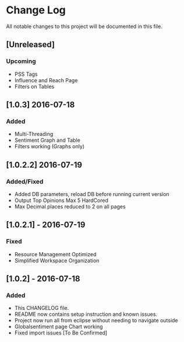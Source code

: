 # Change Log
All notable changes to this project will be documented in this file.

## [Unreleased]
### Upcoming
- PSS Tags
- Influence and Reach Page
- Filters on Tables

## [1.0.3] 2016-07-18
### Added
- Multi-Threading
- Sentiment Graph and Table
- Filters working (Graphs only)

## [1.0.2.2] 2016-07-19
### Added/Fixed
- Added DB parameters, reload DB before running current version
- Output Top Opinions Max 5 HardCored
- Max Decimal places reduced to 2 on all pages

## [1.0.2.1] - 2016-07-19
### Fixed
- Resource Management Optimized
- Simplified Workspace Organization

## [1.0.2] - 2016-07-18
### Added
- This CHANGELOG file.
- README now contains setup instruction and known issues.
- Project now run all from eclipse without needing to navigate outside
- Globalsentiment page Chart working
- Fixed import issues [To Be Confirmed]
